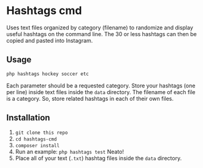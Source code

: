 # Hashtags cmd

Uses text files organized by category (filename) to randomize and display useful hashtags on the command line. The 30 or less hashtags can then be copied and pasted into Instagram.

## Usage

```bash
php hashtags hockey soccer etc
```

Each parameter should be a requested category. Store your hashtags (one per line) inside text files inside the `data` directory. The filename of each file is a category. So, store related hashtags in each of their own files.

## Installation

1. `git clone this repo`
1. `cd hashtags-cmd`
1. `composer install`
1. Run an example: `php hashtags test` Neato!
1. Place all of your text (`.txt`) hashtag files inside the `data` directory.
